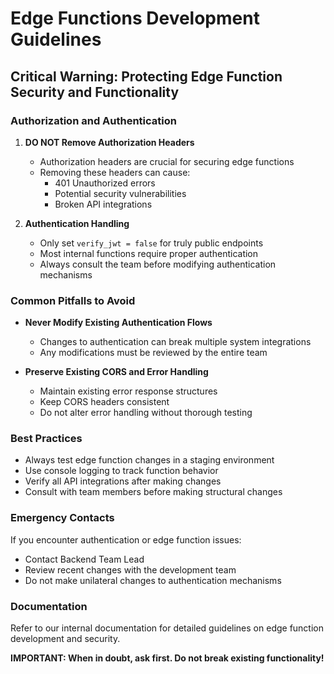 
# Edge Functions Development Guidelines

## Critical Warning: Protecting Edge Function Security and Functionality

### Authorization and Authentication

1. **DO NOT Remove Authorization Headers**
   - Authorization headers are crucial for securing edge functions
   - Removing these headers can cause:
     - 401 Unauthorized errors
     - Potential security vulnerabilities
     - Broken API integrations

2. **Authentication Handling**
   - Only set `verify_jwt = false` for truly public endpoints
   - Most internal functions require proper authentication
   - Always consult the team before modifying authentication mechanisms

### Common Pitfalls to Avoid

- **Never Modify Existing Authentication Flows**
  - Changes to authentication can break multiple system integrations
  - Any modifications must be reviewed by the entire team

- **Preserve Existing CORS and Error Handling**
  - Maintain existing error response structures
  - Keep CORS headers consistent
  - Do not alter error handling without thorough testing

### Best Practices

- Always test edge function changes in a staging environment
- Use console logging to track function behavior
- Verify all API integrations after making changes
- Consult with team members before making structural changes

### Emergency Contacts

If you encounter authentication or edge function issues:
- Contact Backend Team Lead
- Review recent changes with the development team
- Do not make unilateral changes to authentication mechanisms

### Documentation

Refer to our internal documentation for detailed guidelines on edge function development and security.

**IMPORTANT: When in doubt, ask first. Do not break existing functionality!**
